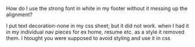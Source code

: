 How do I use the strong font in white in my footer without it messing up the alignment? 

I put text decoration-none in my css sheet; but it did not work. when I had it in my individual nav pieces for ex home, resume etc. as a style it removed them. I htought you were supposed to avoid styling and use it in css 


